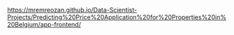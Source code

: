 https://mremreozan.github.io/Data-Scientist-Projects/Predicting%20Price%20Application%20for%20Properties%20in%20Belgium/app-frontend/